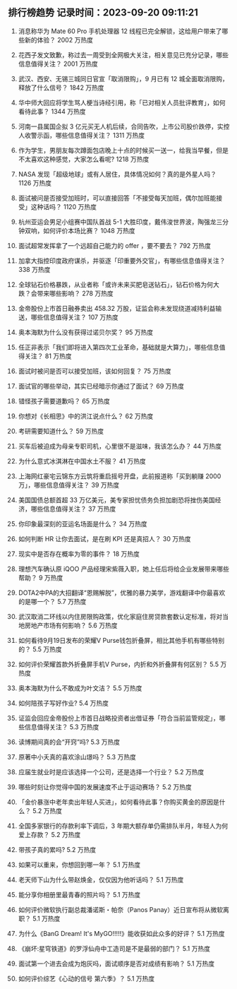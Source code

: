
## 排行榜趋势 记录时间：2023-09-20 09:11:21
  
  1. 消息称华为 Mate 60 Pro 手机处理器 12 线程已完全解锁，这给用户带来了哪些新的体验？ 2002 万热度
    
  2. 花西子发文致歉，称过去一周受到全网极大关注，相关意见已充分记录，哪些信息值得关注？ 2001 万热度
    
  3. 武汉、西安、无锡三城同日官宣「取消限购」，9 月已有 12 城全面取消限购，释放了什么信号？ 1842 万热度
    
  4. 华中师大回应将学生骂人梗当诗经引用，称「已对相关人员批评教育」，如何看待此事？ 1344 万热度
    
  5. 河南一县属国企拟 3 亿元买无人机后续，合同告吹，上市公司股价跌停，实控人收警示函，哪些信息值得关注？ 1311 万热度
    
  6. 作为学生，男朋友每次蹲面包店晚上十点的时候买一送一，给我当早餐，但是不太喜欢这种感觉，大家怎么看呢? 1218 万热度
    
  7. NASA 发现「超级地球」或有人居住，具体情况如何？真的是外星人吗？ 1126 万热度
    
  8. 面试被问是否接受加班时，可以直接回答「不接受每天加班，偶尔加班能接受」这种话吗？ 1120 万热度
    
  9. 杭州亚运会男足小组赛中国队首战 5-1 大胜印度，戴伟浚世界波，陶强龙三分钟双响，如何评价本场比赛？ 1048 万热度
    
  10. 面试超常发挥拿了一个远超自己能力的 offer ，要不要去？ 792 万热度
    
  11. 加拿大指控印度政府谋杀，并驱逐「印重要外交官」，有哪些信息值得关注？ 338 万热度
    
  12. 全球钻石价格暴跌，从业者称「或许未来买肥皂送钻石」，钻石价格为何大跌？会带来哪些影响？ 278 万热度
    
  13. 金帝股份上市首日融券卖出 458.32 万股，证监会称未发现绕道减持利益输送，哪些信息值得关注？ 107 万热度
    
  14. 奥本海默为什么没有获得过诺贝尔奖？ 95 万热度
    
  15. 任正非表示「我们即将进入第四次工业革命，基础就是大算力」，哪些信息值得关注？ 81 万热度
    
  16. 面试时被问是否可以接受加班，该如何回复？ 75 万热度
    
  17. 面试官的哪些举动，其实已经暗示你通过了面试？ 69 万热度
    
  18. 错怪孩子需要道歉吗？ 65 万热度
    
  19. 你想对《长相思》中的洪江说点什么？ 62 万热度
    
  20. 考研需要知道什么？ 59 万热度
    
  21. 买车后被迫成为母亲专职司机，心里很不是滋味，我该怎么办？ 44 万热度
    
  22. 为什么意式冰淇淋在中国水土不服？ 41 万热度
    
  23. 上海网红豪宅云锦东方云筑将重启摇号开盘，此前报道称「买到躺赚 2000 万」，哪些信息值得关注？ 39 万热度
    
  24. 美国国债总额首超 33 万亿美元，美专家担忧债务负担加剧恐将挫伤美国经济，哪些信息值得关注？ 37 万热度
    
  25. 你印象最深刻的亚运名场面是什么？ 34 万热度
    
  26. 如何判断 HR 让你去面试，是在刷 KPI 还是真招人？ 30 万热度
    
  27. 现实中是否存在概率为零的事件？ 18 万热度
    
  28. 理想汽车确认原 iQOO 产品经理宋紫薇入职，她上任后将给企业发展带来哪些帮助？ 9 万热度
    
  29. DOTA2中PA的大招翻译“恩赐解脱”，优雅的暴力美学，游戏翻译中你最喜欢的是哪一个？ 5.7 万热度
    
  30. 武汉取消二环线以内住房限购政策，优化家庭住房贷款套数认定标准，将对当地房地产市场有何影响？ 5.6 万热度
    
  31. 如何看待9月19日发布的荣耀V Purse钱包折叠屏，相比其他手机有哪些特别的？ 5.5 万热度
    
  32. 如何评价荣耀首款外折叠屏手机V Purse，内折和外折叠屏有何区别？ 5.5 万热度
    
  33. 奥本海默为什么不敢成为叶文洁？ 5.5 万热度
    
  34. 如何陪孩子写好作业? 5.4 万热度
    
  35. 证监会回应金帝股份上市首日战略投资者出借证券「符合当前监管规定」，哪些信息值得关注？ 5.3 万热度
    
  36. 读博期间真的会“开窍”吗? 5.3 万热度
    
  37. 原著中小夭真的喜欢涂山璟吗？ 5.3 万热度
    
  38. 应届生就业时是应该选择一个公司，还是选择一个行业？ 5.2 万热度
    
  39. 哪些时刻让你觉得中国的发展速度不止于运动赛场？ 5.2 万热度
    
  40. 「金价暴涨中老年卖出年轻人买进」，如何看待此事？你购买黄金的原因是什么？ 5.2 万热度
    
  41. 全国多家银行的存款利率下调后，3 年期大额存单仍需排队半月，年轻人为何爱上存款？ 5.2 万热度
    
  42. 带孩子真的累吗? 5.2 万热度
    
  43. 如果可以重来，你想回到哪一年？ 5.1 万热度
    
  44. 老天师下山为什么带赵焕金，仅仅因为他听话吗？ 5.1 万热度
    
  45. 能分享你相册里最青春的照片吗？ 5.1 万热度
    
  46. 如何评价微软执行副总裁潘诺斯・帕奈（Panos Panay）近日宣布将从微软离职？ 5.1 万热度
    
  47. 为什么《BanG Dream! It's MyGO!!!!!》能收获如此众多的好评？ 5.1 万热度
    
  48. 《崩坏:星穹铁道》的罗浮仙舟中工造司是不是最弱的部门？ 5.1 万热度
    
  49. 面试第一个进去会成为炮灰吗，面试顺序是否对成绩有影响？ 5.1 万热度
    
  50. 如何评价综艺《心动的信号 第六季》？ 5.1 万热度
    
